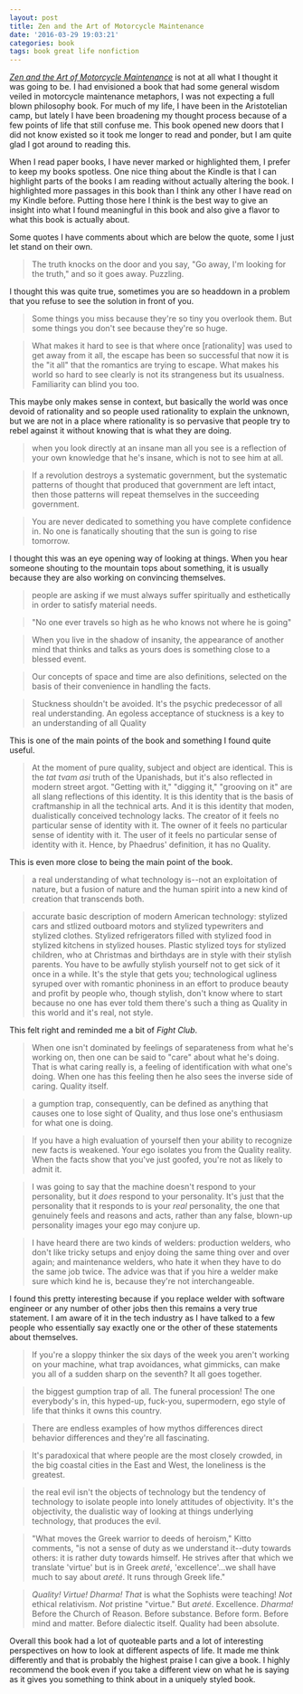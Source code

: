 ```yaml
---
layout: post
title: Zen and the Art of Motorcycle Maintenance
date: '2016-03-29 19:03:21'
categories: book
tags: book great life nonfiction
---
```


[*Zen and the Art of Motorcycle Maintenance*][zen-amazon] is not
at all what I thought it was going to be. I had envisioned a book that
had some general wisdom veiled in motorcycle maintenance metaphors, I was
not expecting a full blown philosophy book. For much of my life, I have
been in the Aristotelian camp, but lately I have been broadening my thought
process because of a few points of life that still confuse me. This book
opened new doors that I did not know existed so it took me longer to
read and ponder, but I am quite glad I got around to reading this.

When I read paper books, I have never marked or highlighted them, I prefer
to keep my books spotless. One nice thing about the Kindle is that I can highlight
parts of the books I am reading without actually altering the book. I highlighted
more passages in this book than I think any other I have read on my Kindle before.
Putting those here I think is the best way to give an insight into what I
found meaningful in this book and also give a flavor to what this book is actually
about.

Some quotes I have comments about which are below the quote, some I just let stand on their own.

> The truth knocks on the door and you say, "Go away, I'm looking for the truth,"
> and so it goes away. Puzzling.

I thought this was quite true, sometimes you are so headdown in a problem that
you refuse to see the solution in front of you.

<!-- -->
> Some things you miss because they're so tiny you overlook them. But some things you
> don't see because they're so huge.

<!-- -->
> What makes it hard to see is that where once [rationality] was used to get away from it all,
> the escape has been so successful that now it is the "it all" that the romantics
> are trying to escape. What makes his world so hard to see clearly is not its strangeness
> but its usualness. Familiarity can blind you too.

This maybe only makes sense in context, but basically the world was once devoid of rationality
and so people used rationality to explain the unknown, but we are not in a place where
rationality is so pervasive that people try to rebel against it without knowing that is
what they are doing.

<!-- -->
> when you look directly at an insane man all you see is a reflection of your own knowledge
> that he's insane, which is not to see him at all.

<!-- -->
> If a revolution destroys a systematic government, but the systematic patterns of thought
> that produced that government are left intact, then those patterns will repeat themselves
> in the succeeding government.

<!-- -->
> You are never dedicated to something you have complete confidence in. No one is fanatically
> shouting that the sun is going to rise tomorrow.

I thought this was an eye opening way of looking at things. When you hear someone shouting
to the mountain tops about something, it is usually because they are also working on convincing
themselves.

<!-- -->
> people are asking if we must always suffer spiritually and esthetically in order to satisfy
> material needs.

<!-- -->
> "No one ever travels so high as he who knows not where he is going"

<!-- -->
> When you live in the shadow of insanity, the appearance of another mind that thinks and talks
> as yours does is something close to a blessed event.

<!-- -->
> Our concepts of space and time are also definitions, selected on the basis of their convenience
> in handling the facts.

<!-- -->
> Stuckness shouldn't be avoided. It's the psychic predecessor of all real understanding. An egoless
> acceptance of stuckness is a key to an understanding of all Quality

This is one of the main points of the book and something I found quite useful.

<!-- -->
> At the moment of pure quality, subject and object are identical. This is the *tat tvam asi* truth
> of the Upanishads, but it's also reflected in modern street argot. "Getting with it," "digging it,"
> "grooving on it" are all slang reflections of this identity. It is this identity that is the basis
> of craftmanship in all the technical arts. And it is this identity that moden, dualistically
> conceived technology lacks. The creator of it feels no particular sense of identity with it. The
> owner of it feels no particular sense of identity with it. The user of it feels no particular sense
> of identity with it. Hence, by Phaedrus' definition, it has no Quality.

This is even more close to being the main point of the book.

<!-- -->
> a real understanding of what technology is--not an exploitation of nature, but a fusion of nature and
> the human spirit into a new kind of creation that transcends both.

<!-- -->
> accurate basic description of modern American technology: stylized cars and stlized outboard motors
> and stylized typewriters and stylized clothes. Stylized refrigerators filled with stylized food in
> stylized kitchens in stylized houses. Plastic stylized toys for stylized children, who at Christmas
> and birthdays are in style with their stylish parents. You have to be awfully stylish yourself not to
> get sick of it once in a while. It's the style that gets you; technological ugliness syruped over with
> romantic phoniness in an effort to produce beauty and profit by people who, though stylish, don't know
> where to start because no one has ever told them there's such a thing as Quality in this world and it's
> real, not style.

This felt right and reminded me a bit of *Fight Club*.

<!-- -->
> When one isn't dominated by feelings of separateness from what he's working on, then one can be said to
> "care" about what he's doing. That is what caring really is, a feeling of identification with what
> one's doing. When one has this feeling then he also sees the inverse side of caring. Quality itself.

<!-- -->
> a gumption trap, consequently, can be defined as anything that causes one to lose sight of Quality,
> and thus lose one's enthusiasm for what one is doing.

<!-- -->
> If you have a high evaluation of yourself then your ability to recognize new facts is weakened.
> Your ego isolates you from the Quality reality. When the facts show that you've just goofed,
> you're not as likely to admit it.

<!-- -->
> I was going to say that the machine doesn't respond to your personality, but it *does* respond to your
> personality. It's just that the personality that it responds to is your *real* personality, the one
> that genuinely feels and reasons and acts, rather than any false, blown-up personality images your
> ego may conjure up.

<!-- -->
> I have heard there are two kinds of welders: production welders, who don't like tricky setups and enjoy
> doing the same thing over and over again; and maintenance welders, who hate it when they have to do
> the same job twice. The advice was that if you hire a welder make sure which kind he is, because
> they're not interchangeable.

I found this pretty interesting because if you replace welder with software engineer or any number of
other jobs then this remains a very true statement. I am aware of it in the tech industry as I have
talked to a few people who essentially say exactly one or the other of these statements about
themselves.

<!-- -->
> If you're a sloppy thinker the six days of the week you aren't working on your machine, what trap
> avoidances, what gimmicks, can make you all of a sudden sharp on the seventh? It all goes together.

<!-- -->
> the biggest gumption trap of all. The funeral procession! The one everybody's in, this hyped-up,
> fuck-you, supermodern, ego style of life that thinks it owns this country.

<!-- -->
> There are endless examples of how mythos differences direct behavior differences and they're all
> fascinating.

<!-- -->
> It's paradoxical that where people are the most closely crowded, in the big coastal cities in the
> East and West, the loneliness is the greatest.

<!-- -->
> the real evil isn't the objects of technology but the tendency of technology to isolate people
> into lonely attitudes of objectivity. It's the objectivity, the dualistic way of looking at
> things underlying technology, that produces the evil.

<!-- -->
> "What moves the Greek warrior to deeds of heroism," Kitto comments, "is not a sense of duty as
> we understand it--duty towards others: it is rather duty towards himself. He strives after
> that which we translate 'virtue' but is in Greek *areté*, 'excellence'...we shall have much
> to say about *areté*. It runs through Greek life."

<!-- -->
> *Quality! Virtue! Dharma!* *That* is what the Sophists were teaching! *Not* ethical relativism.
> *Not* pristine "virtue." But *areté*. Excellence. *Dharma!* Before the Church of Reason. Before
> substance. Before form. Before mind and matter. Before dialectic itself. Quality had been
> absolute.

Overall this book had a lot of quoteable parts and a lot of interesting perspectives on how to
look at different aspects of life. It made me think differently and that is probably the highest
praise I can give a book. I highly recommend the book even if you take a different view on
what he is saying as it gives you something to think about in a uniquely styled book.


[zen-amazon]:       http://amzn.com/B0026772N8

